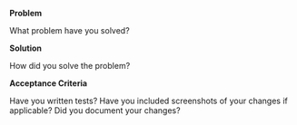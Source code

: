 **Problem**

What problem have you solved?

**Solution**

How did you solve the problem?

**Acceptance Criteria**

Have you written tests? Have you included screenshots of your changes if applicable?
Did you document your changes? 
